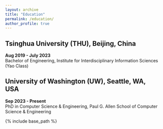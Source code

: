 ```yaml
---
layout: archive
title: "Education"
permalink: /education/
author_profile: true
---
```


<div class="education">
  <h2>Tsinghua University (THU), Beijing, China</h2>
  <p><strong>Aug 2019 - July 2023</strong><br>
  Bachelor of Engineering, Institute for Interdisciplinary Information Sciences (Yao Class)</p>

  <h2>University of Washington (UW), Seattle, WA, USA</h2>
  <p><strong>Sep 2023 - Present</strong><br>
  PhD in Computer Science & Engineering, Paul G. Allen School of Computer Science & Engineering</p>
</div>

{% include base_path %}
